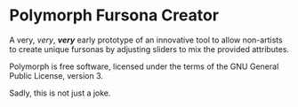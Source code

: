 # Polymorph Fursona Creator

A very, *very*, ***very*** early prototype of an innovative tool to allow non-artists to create unique fursonas by adjusting sliders to mix the provided attributes.

Polymorph is free software, licensed under the terms of the GNU General Public License, version 3.

Sadly, this is not just a joke.